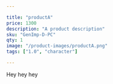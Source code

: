 ```yaml
---

title: "productA"
price: 1300
description: "A product description"
sku: "GenImp-D-PC"
qty: 1
image: "/product-images/productA.png"
tags: ["1.0", "character"]

---
```


Hey hey hey